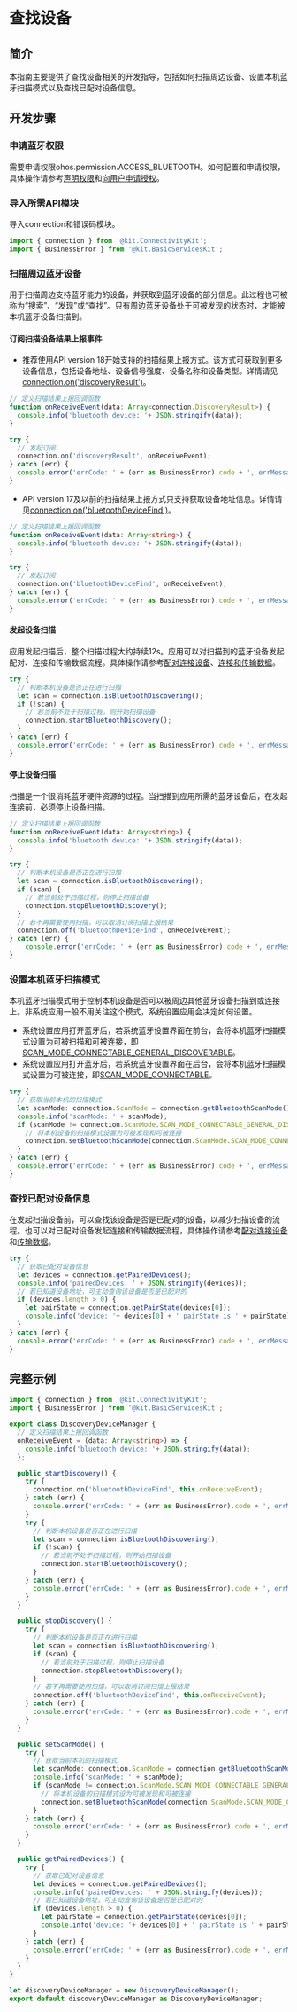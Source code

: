 # 查找设备

## 简介
本指南主要提供了查找设备相关的开发指导，包括如何扫描周边设备、设置本机蓝牙扫描模式以及查找已配对设备信息。

## 开发步骤

### 申请蓝牙权限
需要申请权限ohos.permission.ACCESS_BLUETOOTH。如何配置和申请权限，具体操作请参考[声明权限](../../security/AccessToken/declare-permissions.md)和[向用户申请授权](../../security/AccessToken/request-user-authorization.md)。

### 导入所需API模块
导入connection和错误码模块。
```ts
import { connection } from '@kit.ConnectivityKit';
import { BusinessError } from '@kit.BasicServicesKit';
```

### 扫描周边蓝牙设备
用于扫描周边支持蓝牙能力的设备，并获取到蓝牙设备的部分信息。此过程也可被称为“搜索”、“发现”或“查找”。只有周边蓝牙设备处于可被发现的状态时，才能被本机蓝牙设备扫描到。

#### 订阅扫描设备结果上报事件
- 推荐使用API version 18开始支持的扫描结果上报方式。该方式可获取到更多设备信息，包括设备地址、设备信号强度、设备名称和设备类型。详情请见[connection.on('discoveryResult')](../../reference/apis-connectivity-kit/js-apis-bluetooth-connection.md#connectionondiscoveryresult18)。
```ts
// 定义扫描结果上报回调函数
function onReceiveEvent(data: Array<connection.DiscoveryResult>) {
  console.info('bluetooth device: '+ JSON.stringify(data));
}

try {
  // 发起订阅
  connection.on('discoveryResult', onReceiveEvent);
} catch (err) {
  console.error('errCode: ' + (err as BusinessError).code + ', errMessage: ' + (err as BusinessError).message);
}
```
- API version 17及以前的扫描结果上报方式只支持获取设备地址信息。详情请见[connection.on('bluetoothDeviceFind')](../../reference/apis-connectivity-kit/js-apis-bluetooth-connection.md#connectiononbluetoothdevicefind)。
```ts
// 定义扫描结果上报回调函数
function onReceiveEvent(data: Array<string>) {
  console.info('bluetooth device: '+ JSON.stringify(data));
}

try {
  // 发起订阅
  connection.on('bluetoothDeviceFind', onReceiveEvent);
} catch (err) {
  console.error('errCode: ' + (err as BusinessError).code + ', errMessage: ' + (err as BusinessError).message);
}
```

#### 发起设备扫描
应用发起扫描后，整个扫描过程大约持续12s。应用可以对扫描到的蓝牙设备发起配对、连接和传输数据流程。具体操作请参考[配对连接设备](br-pair-device-development-guide.md)、[连接和传输数据](spp-development-guide.md)。
```ts
try {
  // 判断本机设备是否正在进行扫描
  let scan = connection.isBluetoothDiscovering();
  if (!scan) {
    // 若当前不处于扫描过程，则开始扫描设备
    connection.startBluetoothDiscovery();
  }
} catch (err) {
  console.error('errCode: ' + (err as BusinessError).code + ', errMessage: ' + (err as BusinessError).message);
}
```

#### 停止设备扫描
扫描是一个很消耗蓝牙硬件资源的过程。当扫描到应用所需的蓝牙设备后，在发起连接前，必须停止设备扫描。
```ts
// 定义扫描结果上报回调函数
function onReceiveEvent(data: Array<string>) {
  console.info('bluetooth device: '+ JSON.stringify(data));
}

try {
  // 判断本机设备是否正在进行扫描
  let scan = connection.isBluetoothDiscovering();
  if (scan) {
    // 若当前处于扫描过程，则停止扫描设备
    connection.stopBluetoothDiscovery();
  }
  // 若不再需要使用扫描，可以取消订阅扫描上报结果
  connection.off('bluetoothDeviceFind', onReceiveEvent);
} catch (err) {
    console.error('errCode: ' + (err as BusinessError).code + ', errMessage: ' + (err as BusinessError).message);
}
```

### 设置本机蓝牙扫描模式
本机蓝牙扫描模式用于控制本机设备是否可以被周边其他蓝牙设备扫描到或连接上。非系统应用一般不用关注这个模式，系统设置应用会决定如何设置。
- 系统设置应用打开蓝牙后，若系统蓝牙设置界面在前台，会将本机蓝牙扫描模式设置为可被扫描和可被连接，即[SCAN_MODE_CONNECTABLE_GENERAL_DISCOVERABLE](../../reference/apis-connectivity-kit/js-apis-bluetooth-connection.md#scanmode)。
- 系统设置应用打开蓝牙后，若系统蓝牙设置界面在后台，会将本机蓝牙扫描模式设置为可被连接，即[SCAN_MODE_CONNECTABLE](../../reference/apis-connectivity-kit/js-apis-bluetooth-connection.md#scanmode)。

```ts
try {
  // 获取当前本机的扫描模式
  let scanMode: connection.ScanMode = connection.getBluetoothScanMode();
  console.info('scanMode: ' + scanMode);
  if (scanMode != connection.ScanMode.SCAN_MODE_CONNECTABLE_GENERAL_DISCOVERABLE) {
    // 将本机设备的扫描模式设置为可被发现和可被连接
    connection.setBluetoothScanMode(connection.ScanMode.SCAN_MODE_CONNECTABLE_GENERAL_DISCOVERABLE, 0);
  }
} catch (err) {
  console.error('errCode: ' + (err as BusinessError).code + ', errMessage: ' + (err as BusinessError).message);
}
```

### 查找已配对设备信息
在发起扫描设备前，可以查找该设备是否是已配对的设备，以减少扫描设备的流程。也可以对已配对设备发起连接和传输数据流程，具体操作请参考[配对连接设备](br-pair-device-development-guide.md)和[传输数据](spp-development-guide.md)。

```ts
try {
  // 获取已配对设备信息
  let devices = connection.getPairedDevices();
  console.info('pairedDevices: ' + JSON.stringify(devices));
  // 若已知道设备地址，可主动查询该设备是否是已配对的
  if (devices.length > 0) {
    let pairState = connection.getPairState(devices[0]);
    console.info('device: '+ devices[0] + ' pairState is ' + pairState);
  }
} catch (err) {
  console.error('errCode: ' + (err as BusinessError).code + ', errMessage: ' + (err as BusinessError).message);
}
```

## 完整示例
```ts
import { connection } from '@kit.ConnectivityKit';
import { BusinessError } from '@kit.BasicServicesKit';

export class DiscoveryDeviceManager {
  // 定义扫描结果上报回调函数
  onReceiveEvent = (data: Array<string>) => {
    console.info('bluetooth device: '+ JSON.stringify(data));
  };

  public startDiscovery() {
    try {
      connection.on('bluetoothDeviceFind', this.onReceiveEvent);
    } catch (err) {
      console.error('errCode: ' + (err as BusinessError).code + ', errMessage: ' + (err as BusinessError).message);
    }
    try {
      // 判断本机设备是否正在进行扫描
      let scan = connection.isBluetoothDiscovering();
      if (!scan) {
        // 若当前不处于扫描过程，则开始扫描设备
        connection.startBluetoothDiscovery();
      }
    } catch (err) {
      console.error('errCode: ' + (err as BusinessError).code + ', errMessage: ' + (err as BusinessError).message);
    }
  }

  public stopDiscovery() {
    try {
      // 判断本机设备是否正在进行扫描
      let scan = connection.isBluetoothDiscovering();
      if (scan) {
        // 若当前处于扫描过程，则停止扫描设备
        connection.stopBluetoothDiscovery();
      }
      // 若不再需要使用扫描，可以取消订阅扫描上报结果
      connection.off('bluetoothDeviceFind', this.onReceiveEvent);
    } catch (err) {
      console.error('errCode: ' + (err as BusinessError).code + ', errMessage: ' + (err as BusinessError).message);
    }
  }

  public setScanMode() {
    try {
      // 获取当前本机的扫描模式
      let scanMode: connection.ScanMode = connection.getBluetoothScanMode();
      console.info('scanMode: ' + scanMode);
      if (scanMode != connection.ScanMode.SCAN_MODE_CONNECTABLE_GENERAL_DISCOVERABLE) {
        // 将本机设备的扫描模式设为可被发现和可被连接
        connection.setBluetoothScanMode(connection.ScanMode.SCAN_MODE_CONNECTABLE_GENERAL_DISCOVERABLE, 0);
      }
    } catch (err) {
      console.error('errCode: ' + (err as BusinessError).code + ', errMessage: ' + (err as BusinessError).message);
    }
  }

  public getPairedDevices() {
    try {
      // 获取已配对设备信息
      let devices = connection.getPairedDevices();
      console.info('pairedDevices: ' + JSON.stringify(devices));
      // 若已知道设备地址，可主动查询该设备是否是已配对的
      if (devices.length > 0) {
        let pairState = connection.getPairState(devices[0]);
        console.info('device: '+ devices[0] + ' pairState is ' + pairState);
      }
    } catch (err) {
      console.error('errCode: ' + (err as BusinessError).code + ', errMessage: ' + (err as BusinessError).message);
    }
  }
}

let discoveryDeviceManager = new DiscoveryDeviceManager();
export default discoveryDeviceManager as DiscoveryDeviceManager;
```